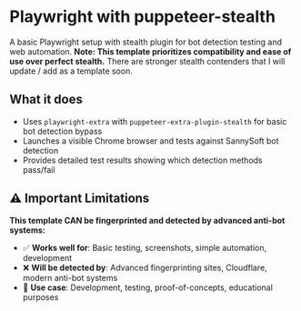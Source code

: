 # Playwright with puppeteer-stealth

A basic Playwright setup with stealth plugin for bot detection testing and web automation. **Note: This template prioritizes compatibility and ease of use over perfect stealth.**
There are stronger stealth contenders that I will update / add as a template soon.

## What it does

- Uses `playwright-extra` with `puppeteer-extra-plugin-stealth` for basic bot detection bypass
- Launches a visible Chrome browser and tests against SannySoft bot detection
- Provides detailed test results showing which detection methods pass/fail

## ⚠️ Important Limitations

**This template CAN be fingerprinted and detected by advanced anti-bot systems:**

- ✅ **Works well for**: Basic testing, screenshots, simple automation, development
- ❌ **Will be detected by**: Advanced fingerprinting sites, Cloudflare, modern anti-bot systems
- 🎯 **Use case**: Development, testing, proof-of-concepts, educational purposes
